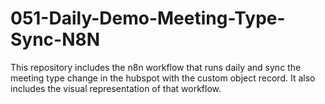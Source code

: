 # 051-Daily-Demo-Meeting-Type-Sync-N8N
This repository includes the n8n workflow that runs daily and sync the meeting type change in the hubspot with the custom object record. It also includes the visual representation of that workflow.
